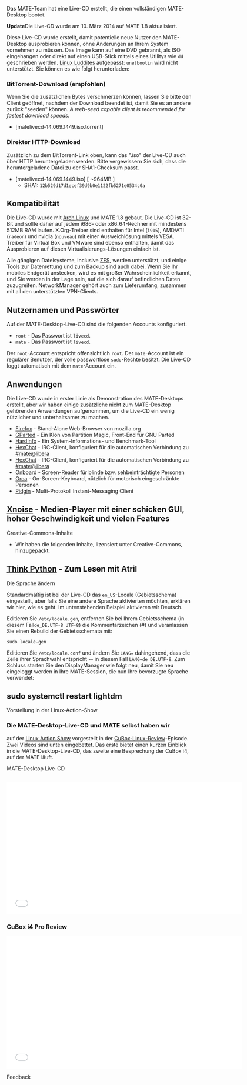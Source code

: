 <!-- 
.. link: 
.. description: 
.. tags: LiveCD,Arch Linux,News
.. date: 2014/01/30 00:17:32
.. title: MATE-Desktop Live-CD
.. slug: 2014-01-30-mate-desktop-live-cd
.. author: Martin Wimpress
-->

Das MATE-Team hat eine Live-CD erstellt, die einen vollständigen MATE-Desktop bootet.

<div class="alert alert-info"><strong>Update</strong>Die Live-CD wurde am 10. März 2014 auf MATE 1.8 aktualisiert.</div>

Diese Live-CD wurde erstellt, damit potentielle neue Nutzer den MATE-Desktop 
ausprobieren können, ohne Änderungen an Ihrem System vornehmen zu müssen.
Das Image kann auf eine DVD gebrannt, als ISO eingehangen oder
direkt auf einen USB-Stick mittels eines Utilitys wie `dd` geschrieben werden.
[Linux Luddites](https://luddites.latenightlinux.com/) aufgepasst: `unetbootin` wird nicht unterstützt.
Sie können es wie folgt herunterladen:

### BitTorrent-Download (empfohlen)

Wenn Sie die zusätzlichen Bytes verschmerzen können, lassen Sie bitte den Client geöffnet,
nachdem der Download beendet ist, damit Sie es an andere zurück "seeden" können. *A web-seed capable client is 
recommended for fastest download speeds.*

  * [matelivecd-14.069.1449.iso.torrent]

### Direkter HTTP-Download

Zusätzlich zu dem BitTorrent-Link oben, kann das ".iso" der Live-CD auch
über HTTP heruntergeladen werden. Bitte vergewissern Sie sich, dass die heruntergeladene
Datei zu der SHA1-Checksum passt.

  * [matelivecd-14.069.1449.iso] [ ~964MB ]
    * SHA1: `12b529d17d1ecef39d9b0e1122fb5271e0534c0a`

## Kompatibilität

Die Live-CD wurde mit [Arch Linux](https://www.archlinux.org) und MATE 1.8 gebaut. 
Die Live-CD ist 32-Bit und sollte daher auf jedem i686- oder x86_64-Rechner mit
mindestens 512MB RAM laufen. X.Org-Treiber sind enthalten für Intel (`i915`),
AMD/ATI (`radeon`) und nvidia (`nouveau`) mit einer Ausweichlösung mittels VESA.
Treiber für Virtual Box und VMware sind ebenso enthalten, damit das Ausprobieren
auf diesen Virtualisierungs-Lösungen einfach ist.

Alle gängigen Dateisysteme, inclusive [ZFS](http://open-zfs.org), werden 
unterstützt, und einige Tools zur Datenrettung und zum Backup sind auch dabei.
Wenn Sie Ihr mobiles Endgerät anstecken, wird es mit großer Wahrscheinlichkeit erkannt,
und Sie werden in der Lage sein, auf die sich darauf befindlichen Daten zuzugreifen.
NetworkManager gehört auch zum Lieferumfang, zusammen mit all den unterstützten VPN-Clients.

## Nutzernamen und Passwörter

Auf der MATE-Desktop-Live-CD sind die folgenden Accounts konfiguriert.

  * `root` - Das Passwort ist `livecd`.
  * `mate` - Das Passwort ist `livecd`.

Der `root`-Account entspricht offensichtlich `root`. Der `mate`-Account
ist ein regulärer Benutzer, der volle passwortlose `sudo`-Rechte besitzt. 
Die Live-CD loggt automatisch mit dem `mate`-Account ein.

## Anwendungen

Die Live-CD wurde in erster Linie als Demonstration des MATE-Desktops erstellt,
aber wir haben einige zusätzliche nicht zum MATE-Desktop gehörenden Anwendungen aufgenommen,
um die Live-CD ein wenig nützlicher und unterhaltsamer zu machen.

  * [Firefox](https://www.mozilla.org/firefox/) - Stand-Alone Web-Browser von mozilla.org
  * [GParted](https://gparted.sourceforge.io/) - Ein Klon von Partition Magic, Front-End für GNU Parted
  * [HardInfo](https://www.berlios.de/software/hardinfo/) - Ein System-Informations- und Benchmark-Tool
  * [HexChat](https://hexchat.github.io/) - IRC-Client, konfiguriert für die automatischen Verbindung zu [#mate@libera](https://web.libera.chat/?#mate)
  * [HexChat](https://hexchat.github.io/)   - IRC-Client, konfiguriert für die automatischen Verbindung zu [#mate@libera](https://web.libera.chat/?#mate)
  * [Onboard](https://www.gnome.org/projects/orca)      - Screen-Reader für blinde bzw. sehbeinträchtigte Personen
  * [Orca](https://www.gnome.org/projects/orca)      - On-Screen-Keyboard, nützlich für motorisch eingeschränkte Personen
  * [Pidgin](https://pidgin.im/)    - Multi-Protokoll Instant-Messaging Client

## [Xnoise](http://www.xnoise-media-player.com/)    - Medien-Player mit einer schicken GUI, hoher Geschwindigkeit und vielen Features

Creative-Commons-Inhalte

  * Wir haben die folgenden Inhalte, lizensiert unter Creative-Commons, hinzugepackt:

## [Think Python](https://www.greenteapress.com/thinkpython/)                        - Zum Lesen mit Atril

Die Sprache ändern

Standardmäßig ist bei der Live-CD das `en_US`-Locale (Gebietsschema) eingestellt, aber falls
Sie eine andere Sprache aktivierten möchten, erklären wir hier, wie es geht.
Im untenstehenden Beispiel aktivieren wir Deutsch.

Editieren Sie `/etc/locale.gen`, entfernen Sie bei Ihrem Gebietsschema (in diesem Fall`de_DE.UTF-8 UTF-8`) 
die Kommentarzeichen (#) und veranlassen Sie einen Rebuild der Gebietsschemata mit:

    sudo locale-gen

Editieren Sie `/etc/locale.conf` und ändern Sie `LANG=` dahingehend, 
dass die Zeile ihrer Sprachwahl entspricht -- in diesem Fall `LANG=de_DE.UTF-8`.
Zum Schluss starten Sie den DisplayManager wie folgt neu, damit Sie neu eingeloggt werden
in Ihre MATE-Session, die nun Ihre bevorzugte Sprache verwendet:

##     sudo systemctl restart lightdm

Vorstellung in der Linux-Action-Show

### Die MATE-Desktop-Live-CD und MATE selbst haben wir
auf der [Linux Action Show](https://www.jupiterbroadcasting.com/show/linuxactionshow/) vorgestellt
in der [CuBox-Linux-Review](https://www.jupiterbroadcasting.com/50842/cubox-linux-review-las-s30e08/)-Episode.
Zwei Videos sind unten eingebettet. Das erste bietet einen kurzen Einblick in die MATE-Desktop-Live-CD,
das zweite eine Besprechung der CuBox i4, auf der MATE läuft.

MATE-Desktop Live-CD

## <iframe width="640" height="360" src="//www.youtube.com/embed/y4OpjoJiAGE?start=608" frameborder="0" allowfullscreen></iframe>

### CuBox i4 Pro Review

<iframe width="640" height="360" src="//www.youtube.com/embed/y4OpjoJiAGE?start=1925" frameborder="0" allowfullscreen></iframe>

Feedback

